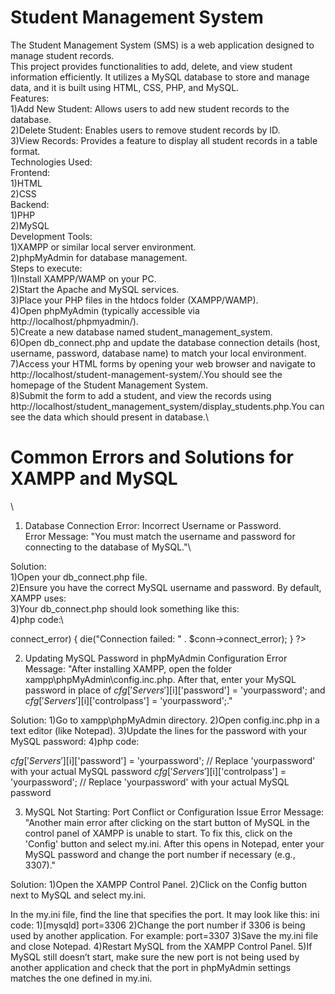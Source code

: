 # Student Management System
The Student Management System (SMS) is a web application designed to manage student records.\
This project provides functionalities to add, delete, and view student information efficiently. It utilizes a MySQL database to store and manage data, and it is built using HTML, CSS, PHP, and MySQL.
\
Features:\
1)Add New Student: Allows users to add new student records to the database.\
2)Delete Student: Enables users to remove student records by ID.\
3)View Records: Provides a feature to display all student records in a table format.
\
Technologies Used:
\
Frontend:\
1)HTML\
2)CSS
\
Backend:\
1)PHP\
2)MySQL
\
Development Tools:
\
1)XAMPP or similar local server environment.\
2)phpMyAdmin for database management.
\
Steps to execute:\
1)Install XAMPP/WAMP on your PC.\
2)Start the Apache and MySQL services.\
3)Place your PHP files in the htdocs folder (XAMPP/WAMP).\
4)Open phpMyAdmin (typically accessible via http://localhost/phpmyadmin/).\
5)Create a new database named student_management_system.\
6)Open db_connect.php and update the database connection details (host, username, password, database name) to match your local environment.\
7)Access your HTML forms by opening your web browser and navigate to http://localhost/student-management-system/.You should see the homepage of the Student Management System.\
8)Submit the form to add a student, and view the records using http://localhost/student_management_system/display_students.php.You can see the data which should present in database.\

# Common Errors and Solutions for XAMPP and MySQL
\
1. Database Connection Error: Incorrect Username or Password.\
Error Message: "You must match the username and password for connecting to the database of MySQL."\

Solution:\
1)Open your db_connect.php file.\
2)Ensure you have the correct MySQL username and password. By default, XAMPP uses:\
3)Your db_connect.php should look something like this:\
4)php code:\

<?php
$servername = "localhost";
$username = "root"; // Default MySQL username
$password = "Your password";     // MySQL password
$dbname = "student_management_system";

// Create connection
$conn = new mysqli($servername, $username, $password, $dbname);

// Check connection
if ($conn->connect_error) {
    die("Connection failed: " . $conn->connect_error);
}
?>


2. Updating MySQL Password in phpMyAdmin Configuration
Error Message: "After installing XAMPP, open the folder xampp\phpMyAdmin\config.inc.php. After that, enter your MySQL password in place of $cfg['Servers'][$i]['password'] = 'yourpassword'; and $cfg['Servers'][$i]['controlpass'] = 'yourpassword';."

Solution:
1)Go to xampp\phpMyAdmin directory.
2)Open config.inc.php in a text editor (like Notepad).
3)Update the lines for the password with your MySQL password:
4)php code:

$cfg['Servers'][$i]['password'] = 'yourpassword'; // Replace 'yourpassword' with your actual MySQL password
$cfg['Servers'][$i]['controlpass'] = 'yourpassword'; // Replace 'yourpassword' with your actual MySQL password


3. MySQL Not Starting: Port Conflict or Configuration Issue
Error Message: "Another main error after clicking on the start button of MySQL in the control panel of XAMPP is unable to start. To fix this, click on the 'Config' button and select my.ini. After this opens in Notepad, enter your MySQL password and change the port number if necessary (e.g., 3307)."

Solution:
1)Open the XAMPP Control Panel.
2)Click on the Config button next to MySQL and select my.ini.

In the my.ini file, find the line that specifies the port. It may look like this:
ini code:
1)[mysqld]
port=3306
2)Change the port number if 3306 is being used by another application. For example:
port=3307
3)Save the my.ini file and close Notepad.
4)Restart MySQL from the XAMPP Control Panel.
5)If MySQL still doesn’t start, make sure the new port is not being used by another application and check that the port in phpMyAdmin settings matches the one defined in my.ini.
